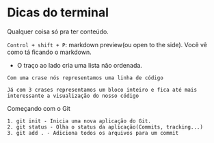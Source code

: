 # Dicas do terminal
Qualquer coisa só pra ter conteúdo.

`Control + shift + P`: markdown preview(ou open to the side). Você vê como tá ficando o markdown.

- O traço ao lado cria uma lista não ordenada.

`Com uma crase nós representamos uma linha de código`

``` 
Já com 3 crases representamos um bloco inteiro e fica até mais interessante a visualização do nosso código
```
Começando com o Git

```
1. git init - Inicia uma nova aplicação do Git.
2. git status - Olha o status da aplicação(Commits, tracking...)
3. git add . - Adiciona todos os arquivos para um commit

```